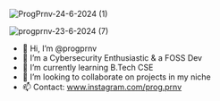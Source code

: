 
![ProgPrnv-24-6-2024 (1)](https://github.com/progprnv/progprnv/assets/145828371/40f43cc9-99e8-42e1-b83f-c9fdf2ff44ce)

![progprnv-23-6-2024 (7)](https://github.com/progprnv/progprnv/assets/145828371/eb15e265-65b4-4882-837c-479d86292d8b)


- 👋 Hi, I’m @progprnv
- 👀 I’m a Cybersecurity Enthusiastic & a FOSS Dev
- 🌱 I’m currently learning B.Tech CSE
- 💞️ I’m looking to collaborate on projects in my niche
- 📫 Contact: www.instagram.com/prog.prnv

<!---
progprnv/progprnv is a ✨ special ✨ repository because its `README.md` (this file) appears on your GitHub profile.
You can click the Preview link to take a look at your changes.
--->
